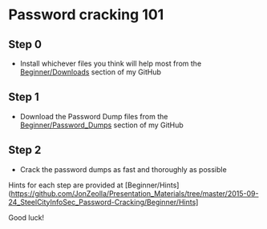 # Password cracking 101

## Step 0
* Install whichever files you think will help most from the [Beginner/Downloads](https://github.com/JonZeolla/Presentation_Materials/tree/master/2015-09-24_SteelCityInfoSec_Password-Cracking/Beginner/Downloads) section of my GitHub

## Step 1
* Download the Password Dump files from the [Beginner/Password_Dumps](https://github.com/JonZeolla/Presentation_Materials/tree/master/2015-09-24_SteelCityInfoSec_Password-Cracking/Beginner/Password_Dumps) section of my GitHub

## Step 2
* Crack the password dumps as fast and thoroughly as possible

Hints for each step are provided at [Beginner/Hints](https://github.com/JonZeolla/Presentation_Materials/tree/master/2015-09-24_SteelCityInfoSec_Password-Cracking/Beginner/Hints]

Good luck!

